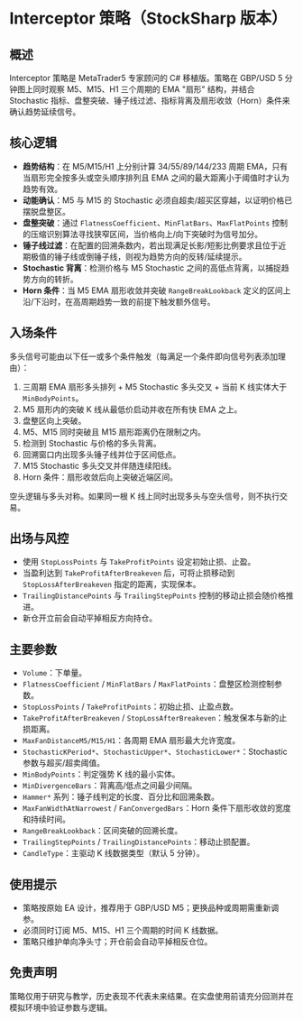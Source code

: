 # Interceptor 策略（StockSharp 版本）

## 概述
Interceptor 策略是 MetaTrader5 专家顾问的 C# 移植版。策略在 GBP/USD 5 分钟图上同时观察 M5、M15、H1 三个周期的 EMA "扇形" 结构，并结合 Stochastic 指标、盘整突破、锤子线过滤、指标背离及扇形收敛（Horn）条件来确认趋势延续信号。

## 核心逻辑
- **趋势结构**：在 M5/M15/H1 上分别计算 34/55/89/144/233 周期 EMA，只有当扇形完全按多头或空头顺序排列且 EMA 之间的最大距离小于阈值时才认为趋势有效。
- **动能确认**：M5 与 M15 的 Stochastic 必须自超卖/超买区穿越，以证明价格已摆脱盘整区。
- **盘整突破**：通过 `FlatnessCoefficient`、`MinFlatBars`、`MaxFlatPoints` 控制的压缩识别算法寻找狭窄区间，当价格向上/向下突破时为信号加分。
- **锤子线过滤**：在配置的回溯条数内，若出现满足长影/短影比例要求且位于近期极值的锤子线或倒锤子线，则视为趋势方向的反转/延续提示。
- **Stochastic 背离**：检测价格与 M5 Stochastic 之间的高低点背离，以捕捉趋势方向的转折。
- **Horn 条件**：当 M5 EMA 扇形收敛并突破 `RangeBreakLookback` 定义的区间上沿/下沿时，在高周期趋势一致的前提下触发额外信号。

## 入场条件
多头信号可能由以下任一或多个条件触发（每满足一个条件即向信号列表添加理由）：
1. 三周期 EMA 扇形多头排列 + M5 Stochastic 多头交叉 + 当前 K 线实体大于 `MinBodyPoints`。
2. M5 扇形内的突破 K 线从最低价启动并收在所有快 EMA 之上。
3. 盘整区向上突破。
4. M5、M15 同时突破且 M15 扇形距离仍在限制之内。
5. 检测到 Stochastic 与价格的多头背离。
6. 回溯窗口内出现多头锤子线并位于区间低点。
7. M15 Stochastic 多头交叉并伴随连续阳线。
8. Horn 条件：扇形收敛后向上突破近端区间。

空头逻辑与多头对称。如果同一根 K 线上同时出现多头与空头信号，则不执行交易。

## 出场与风控
- 使用 `StopLossPoints` 与 `TakeProfitPoints` 设定初始止损、止盈。
- 当盈利达到 `TakeProfitAfterBreakeven` 后，可将止损移动到 `StopLossAfterBreakeven` 指定的距离，实现保本。
- `TrailingDistancePoints` 与 `TrailingStepPoints` 控制的移动止损会随价格推进。
- 新仓开立前会自动平掉相反方向持仓。

## 主要参数
- `Volume`：下单量。
- `FlatnessCoefficient` / `MinFlatBars` / `MaxFlatPoints`：盘整区检测控制参数。
- `StopLossPoints` / `TakeProfitPoints`：初始止损、止盈点数。
- `TakeProfitAfterBreakeven` / `StopLossAfterBreakeven`：触发保本与新的止损距离。
- `MaxFanDistanceM5/M15/H1`：各周期 EMA 扇形最大允许宽度。
- `StochasticKPeriod*`、`StochasticUpper*`、`StochasticLower*`：Stochastic 参数与超买/超卖阈值。
- `MinBodyPoints`：判定强势 K 线的最小实体。
- `MinDivergenceBars`：背离高/低点之间最少间隔。
- `Hammer*` 系列：锤子线判定的长度、百分比和回溯条数。
- `MaxFanWidthAtNarrowest` / `FanConvergedBars`：Horn 条件下扇形收敛的宽度和持续时间。
- `RangeBreakLookback`：区间突破的回溯长度。
- `TrailingStepPoints` / `TrailingDistancePoints`：移动止损配置。
- `CandleType`：主驱动 K 线数据类型（默认 5 分钟）。

## 使用提示
- 策略按原始 EA 设计，推荐用于 GBP/USD M5；更换品种或周期需重新调参。
- 必须同时订阅 M5、M15、H1 三个周期的时间 K 线数据。
- 策略只维护单向净头寸；开仓前会自动平掉相反仓位。

## 免责声明
策略仅用于研究与教学，历史表现不代表未来结果。在实盘使用前请充分回测并在模拟环境中验证参数与逻辑。
